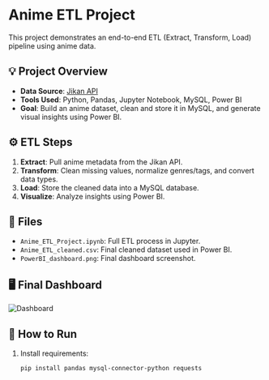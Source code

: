 # Anime ETL Project

This project demonstrates an end-to-end ETL (Extract, Transform, Load) pipeline using anime data.

## 💡 Project Overview

- **Data Source**: [Jikan API](https://jikan.moe)
- **Tools Used**: Python, Pandas, Jupyter Notebook, MySQL, Power BI
- **Goal**: Build an anime dataset, clean and store it in MySQL, and generate visual insights using Power BI.

## ⚙️ ETL Steps

1. **Extract**: Pull anime metadata from the Jikan API.
2. **Transform**: Clean missing values, normalize genres/tags, and convert data types.
3. **Load**: Store the cleaned data into a MySQL database.
4. **Visualize**: Analyze insights using Power BI.

## 📁 Files

- `Anime_ETL_Project.ipynb`: Full ETL process in Jupyter.
- `Anime_ETL_cleaned.csv`: Final cleaned dataset used in Power BI.
- `PowerBI_dashboard.png`: Final dashboard screenshot.

## 🖥️ Final Dashboard
![Dashboard](PowerBI_dashboard.png)

## 📌 How to Run

1. Install requirements:
   ```bash
   pip install pandas mysql-connector-python requests
